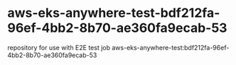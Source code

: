 # aws-eks-anywhere-test-bdf212fa-96ef-4bb2-8b70-ae360fa9ecab-53
repository for use with E2E test job aws-eks-anywhere-test:bdf212fa-96ef-4bb2-8b70-ae360fa9ecab-53
